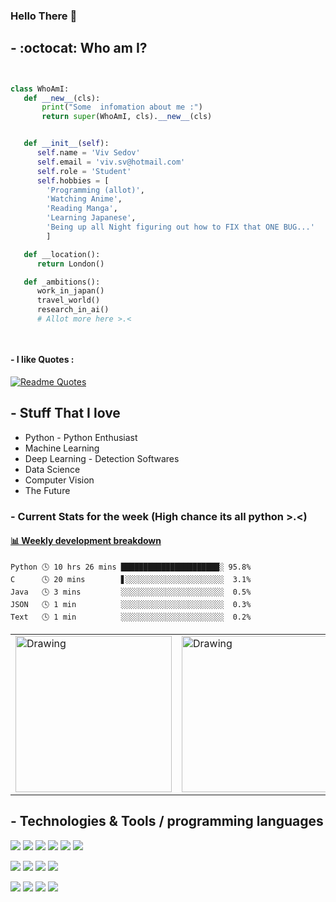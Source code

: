 ### Hello There :snake:


 ## - :octocat:  Who am I?
 ```python


class WhoAmI:
    def __new__(cls): 
        print("Some  infomation about me :") 
        return super(WhoAmI, cls).__new__(cls) 


    def __init__(self):
       self.name = 'Viv Sedov'
       self.email = 'viv.sv@hotmail.com'
       self.role = 'Student'
       self.hobbies = [
         'Programming (allot)',
         'Watching Anime',
         'Reading Manga',
         'Learning Japanese',
         'Being up all Night figuring out how to FIX that ONE BUG...'
         ]

    def __location():
       return London()

    def _ambitions():
       work_in_japan()
       travel_world()
       research_in_ai()
       # Allot more here >.< 
 
	
 ```
 
 
 
#### - I like Quotes : 
[![Readme Quotes](https://quotes-github-readme.vercel.app/api?type=horizontal)](https://github.com/piyushsuthar/github-readme-quotes)


## - Stuff That I love 
* Python - Python Enthusiast
* Machine Learning
* Deep Learning - Detection Softwares 
* Data Science
* Computer Vision
* The Future 

### - Current Stats for the week (High chance its all python >.<)
<!-- waka-box start -->
#### <a href="https://gist.github.com/b7ae11ae916cc3eb529c054e1afad6e2" target="_blank">📊 Weekly development breakdown</a>
```text
Python 🕓 10 hrs 26 mins ██████████████████████░ 95.8%
C      🕓 20 mins        ▋░░░░░░░░░░░░░░░░░░░░░░  3.1%
Java   🕓 3 mins         ░░░░░░░░░░░░░░░░░░░░░░░  0.5%
JSON   🕓 1 min          ░░░░░░░░░░░░░░░░░░░░░░░  0.3%
Text   🕓 1 min          ░░░░░░░░░░░░░░░░░░░░░░░  0.2%
```
<!-- Powered by https://github.com/YouEclipse/waka-box-go . -->
<!-- waka-box end -->
<table><tr>
<td> <img src="https://wakatime.com/share/@vsedov/05876f3e-7105-48ef-a04c-cd86267a46da.png" alt="Drawing" style="width: 250px;"/> </td>
<td> <img src="https://wakatime.com/share/@vsedov/14e0fe62-91c0-4ae6-8989-c0c571ba937b.png" alt="Drawing" style="width: 250px;"/> </td>
</tr></table>



## - Technologies & Tools / programming languages 

![](https://img.shields.io/badge/OS-Linux-informational?style=flat&logo=linux&logoColor=white&color=6aa6f8)
![](https://img.shields.io/badge/Editor-Nvim-informational?style=flat&logo=neovim&logoColor=white&color=6aa6f8)
![](https://img.shields.io/badge/Shell-Bash-informational?style=flat&logo=gnu-bash&logoColor=white&color=6aa6f8)
![](https://img.shields.io/badge/Shell-Zsh-informational?style=flat&logo=gnu&logoColor=white&color=6aa6f8)
![](https://img.shields.io/badge/Git-git-informational?style=flat&logo=git&logoColor=white&color=6aa6f8)
![](https://img.shields.io/badge/Info-CPython-informational?style=flat&logo=python&logoColor=white&color=6aa6f8)

![](https://img.shields.io/badge/Code-Python-informational?style=flat&logo=python&logoColor=white&color=6aa6f8)
![](https://img.shields.io/badge/Code-C-informational?style=flat&logo=C&logoColor=white&color=6aa6f8)
![](https://img.shields.io/badge/Code-Cython-informational?style=flat&logo=python&logoColor=white&color=6aa6f8)
![](https://img.shields.io/badge/Code-matlab-informational?style=flat&logo=MATLAB&logoColor=white&color=6aa6f8)

![](https://img.shields.io/badge/Code-Java-informational?style=flat&logo=Java&logoColor=white&color=6aa6f8)
![](https://img.shields.io/badge/Code-SQL-informational?style=flat&logo=sql&logoColor=white&color=6aa6f8)
![](https://img.shields.io/badge/Code-Vim-informational?style=flat&logo=vim&logoColor=white&color=6aa6f8)
![](https://img.shields.io/badge/Code-Lua-informational?style=flat&logo=lua&logoColor=white&color=6aa6f8)

